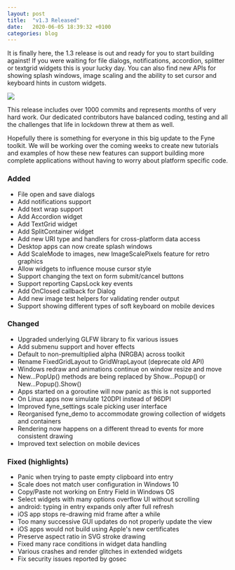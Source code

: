 ```yaml
---
layout: post
title:  "v1.3 Released"
date:   2020-06-05 18:39:32 +0100
categories: blog
---
```


It is finally here, the 1.3 release is out and ready for you to start building against!
If you were waiting for file dialogs, notifications, accordion, splitter or textgrid widgets this is your lucky day. You can also find new APIs for showing splash windows, image scaling and the ability
to set cursor and keyboard hints in custom widgets.

![](/blog/img/file-open.png)

This release includes over 1000 commits and represents months of very hard work. Our dedicated
contributors have balanced coding, testing and all the challenges that life in lockdown threw at them
as well.

Hopefully there is something for everyone in this big update to the Fyne toolkit.
We will be working over the coming weeks to create new tutorials and examples of how these
new features can support building more complete applications without having to worry
about platform specific code.

### Added

* File open and save dialogs
* Add notifications support
* Add text wrap support
* Add Accordion widget
* Add TextGrid widget
* Add SplitContainer widget
* Add new URI type and handlers for cross-platform data access
* Desktop apps can now create splash windows
* Add ScaleMode to images, new ImageScalePixels feature for retro graphics
* Allow widgets to influence mouse cursor style
* Support changing the text on form submit/cancel buttons
* Support reporting CapsLock key events
* Add OnClosed callback for Dialog
* Add new image test helpers for validating render output
* Support showing different types of soft keyboard on mobile devices

### Changed

* Upgraded underlying GLFW library to fix various issues
* Add submenu support and hover effects
* Default to non-premultiplied alpha (NRGBA) across toolkit
* Rename FixedGridLayout to GridWrapLayout (deprecate old API)
* Windows redraw and animations continue on window resize and move
* New...PopUp() methods are being replaced by Show...Popup() or New...Popup().Show()
* Apps started on a goroutine will now panic as this is not supported
* On Linux apps now simulate 120DPI instead of 96DPI
* Improved fyne_settings scale picking user interface
* Reorganised fyne_demo to accommodate growing collection of widgets and containers
* Rendering now happens on a different thread to events for more consistent drawing
* Improved text selection on mobile devices

### Fixed (highlights)

* Panic when trying to paste empty clipboard into entry
* Scale does not match user configuration in Windows 10
* Copy/Paste not working on Entry Field in Windows OS
* Select widgets with many options overflow UI without scrolling
* android: typing in entry expands only after full refresh
* iOS app stops re-drawing mid frame after a while
* Too many successive GUI updates do not properly update the view
* iOS apps would not build using Apple's new certificates
* Preserve aspect ratio in SVG stroke drawing
* Fixed many race conditions in widget data handling
* Various crashes and render glitches in extended widgets
* Fix security issues reported by gosec
